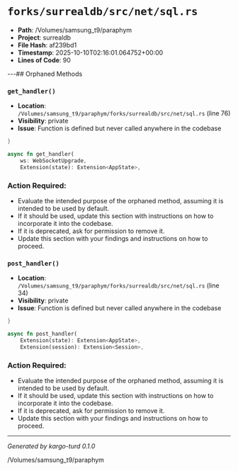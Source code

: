 # `forks/surrealdb/src/net/sql.rs`

- **Path**: /Volumes/samsung_t9/paraphym
- **Project**: surrealdb
- **File Hash**: af239bd1  
- **Timestamp**: 2025-10-10T02:16:01.064752+00:00  
- **Lines of Code**: 90

---## Orphaned Methods


### `get_handler()`

- **Location**: `/Volumes/samsung_t9/paraphym/forks/surrealdb/src/net/sql.rs` (line 76)
- **Visibility**: private
- **Issue**: Function is defined but never called anywhere in the codebase

```rust
}

async fn get_handler(
	ws: WebSocketUpgrade,
	Extension(state): Extension<AppState>,
```

### Action Required:

- Evaluate the intended purpose of the orphaned method, assuming it is intended to be used by default.
- If it should be used, update this section with instructions on how to incorporate it into the codebase.
- If it is deprecated, ask for permission to remove it.
- Update this section with your findings and instructions on how to proceed.


### `post_handler()`

- **Location**: `/Volumes/samsung_t9/paraphym/forks/surrealdb/src/net/sql.rs` (line 34)
- **Visibility**: private
- **Issue**: Function is defined but never called anywhere in the codebase

```rust
}

async fn post_handler(
	Extension(state): Extension<AppState>,
	Extension(session): Extension<Session>,
```

### Action Required:

- Evaluate the intended purpose of the orphaned method, assuming it is intended to be used by default.
- If it should be used, update this section with instructions on how to incorporate it into the codebase.
- If it is deprecated, ask for permission to remove it.
- Update this section with your findings and instructions on how to proceed.

---

*Generated by kargo-turd 0.1.0*

/Volumes/samsung_t9/paraphym